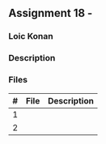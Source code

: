 ## Assignment 18 - 

### Loic Konan

### Description

### Files

|   #   | File | Description |
| :---: | ---- | ----------- |
|   1   |      |             |
|   2   |      |             |
